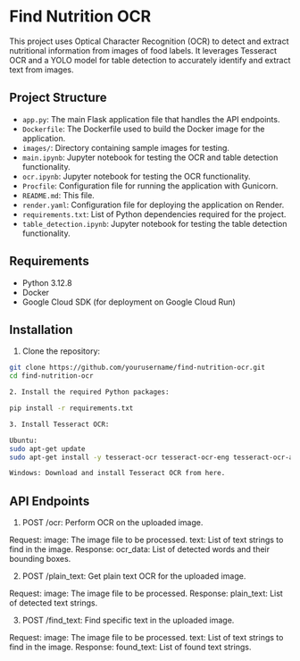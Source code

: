 # Find Nutrition OCR

This project uses Optical Character Recognition (OCR) to detect and extract nutritional information from images of food labels. It leverages Tesseract OCR and a YOLO model for table detection to accurately identify and extract text from images.

## Project Structure

- `app.py`: The main Flask application file that handles the API endpoints.
- `Dockerfile`: The Dockerfile used to build the Docker image for the application.
- `images/`: Directory containing sample images for testing.
- `main.ipynb`: Jupyter notebook for testing the OCR and table detection functionality.
- `ocr.ipynb`: Jupyter notebook for testing the OCR functionality.
- `Procfile`: Configuration file for running the application with Gunicorn.
- `README.md`: This file.
- `render.yaml`: Configuration file for deploying the application on Render.
- `requirements.txt`: List of Python dependencies required for the project.
- `table_detection.ipynb`: Jupyter notebook for testing the table detection functionality.

## Requirements

- Python 3.12.8
- Docker
- Google Cloud SDK (for deployment on Google Cloud Run)

## Installation

1. Clone the repository:

```sh
git clone https://github.com/yourusername/find-nutrition-ocr.git
cd find-nutrition-ocr

2. Install the required Python packages:

pip install -r requirements.txt

3. Install Tesseract OCR:

Ubuntu:
sudo apt-get update
sudo apt-get install -y tesseract-ocr tesseract-ocr-eng tesseract-ocr-all libtesseract-dev

Windows: Download and install Tesseract OCR from here.
```

## API Endpoints

1. POST /ocr: Perform OCR on the uploaded image.

Request:
image: The image file to be processed.
text: List of text strings to find in the image.
Response:
ocr_data: List of detected words and their bounding boxes.

2. POST /plain_text: Get plain text OCR for the uploaded image.

Request:
image: The image file to be processed.
Response:
plain_text: List of detected text strings.

3. POST /find_text: Find specific text in the uploaded image.

Request:
image: The image file to be processed.
text: List of text strings to find in the image.
Response:
found_text: List of found text strings.
